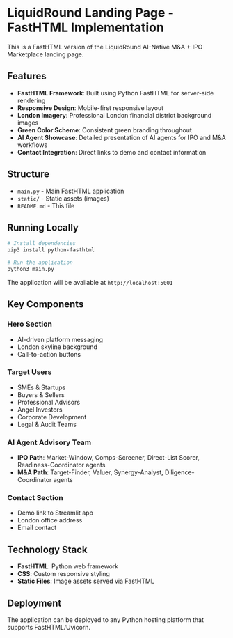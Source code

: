 # LiquidRound Landing Page - FastHTML Implementation

This is a FastHTML version of the LiquidRound AI-Native M&A + IPO Marketplace landing page.

## Features

- **FastHTML Framework**: Built using Python FastHTML for server-side rendering
- **Responsive Design**: Mobile-first responsive layout
- **London Imagery**: Professional London financial district background images
- **Green Color Scheme**: Consistent green branding throughout
- **AI Agent Showcase**: Detailed presentation of AI agents for IPO and M&A workflows
- **Contact Integration**: Direct links to demo and contact information

## Structure

- `main.py` - Main FastHTML application
- `static/` - Static assets (images)
- `README.md` - This file

## Running Locally

```bash
# Install dependencies
pip3 install python-fasthtml

# Run the application
python3 main.py
```

The application will be available at `http://localhost:5001`

## Key Components

### Hero Section
- AI-driven platform messaging
- London skyline background
- Call-to-action buttons

### Target Users
- SMEs & Startups
- Buyers & Sellers
- Professional Advisors
- Angel Investors
- Corporate Development
- Legal & Audit Teams

### AI Agent Advisory Team
- **IPO Path**: Market-Window, Comps-Screener, Direct-List Scorer, Readiness-Coordinator agents
- **M&A Path**: Target-Finder, Valuer, Synergy-Analyst, Diligence-Coordinator agents

### Contact Section
- Demo link to Streamlit app
- London office address
- Email contact

## Technology Stack

- **FastHTML**: Python web framework
- **CSS**: Custom responsive styling
- **Static Files**: Image assets served via FastHTML

## Deployment

The application can be deployed to any Python hosting platform that supports FastHTML/Uvicorn.

